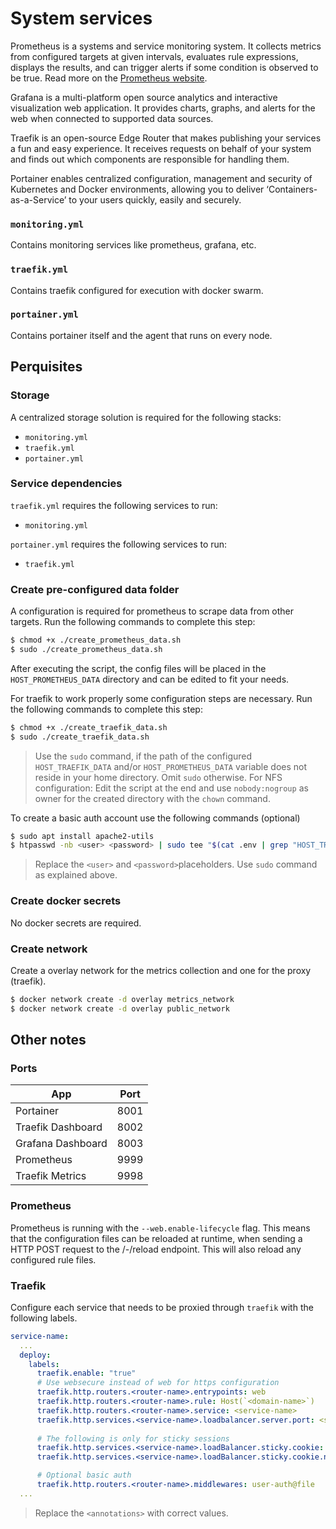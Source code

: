 # System services

Prometheus is a systems and service monitoring system. It collects metrics from configured targets at given intervals, evaluates rule expressions, displays the results, and can trigger alerts if some condition is observed to be true. Read more on the [Prometheus website](https://prometheus.io/).

Grafana is a multi-platform open source analytics and interactive visualization web application. It provides charts, graphs, and alerts for the web when connected to supported data sources.

Traefik is an open-source Edge Router that makes publishing your services a fun and easy experience. It receives requests on behalf of your system and finds out which components are responsible for handling them.

Portainer enables centralized configuration, management and security of Kubernetes and Docker environments, allowing you to deliver ‘Containers-as-a-Service’ to your users quickly, easily and securely.

### `monitoring.yml`
Contains monitoring services like prometheus, grafana, etc.

### `traefik.yml`
Contains traefik configured for execution with docker swarm.

### `portainer.yml`
Contains portainer itself and the agent that runs on every node.

## Perquisites
### Storage
A centralized storage solution is required for the following stacks:
- `monitoring.yml`
- `traefik.yml`
- `portainer.yml`

### Service dependencies
`traefik.yml` requires the following services to run:
- `monitoring.yml`

`portainer.yml` requires the following services to run:
- `traefik.yml`

### Create pre-configured data folder
A configuration is required for prometheus to scrape data from other targets. Run the following commands to complete this step:

```sh
$ chmod +x ./create_prometheus_data.sh
$ sudo ./create_prometheus_data.sh
```

After executing the script, the config files will be placed in the `HOST_PROMETHEUS_DATA` directory and can be edited to fit your needs.

For traefik to work properly some configuration steps are necessary. Run the following commands to complete this step:

```sh
$ chmod +x ./create_traefik_data.sh
$ sudo ./create_traefik_data.sh
```

> Use the `sudo` command, if the path of the configured `HOST_TRAEFIK_DATA` and/or `HOST_PROMETHEUS_DATA` variable does not reside in your home directory. Omit `sudo` otherwise.
> For NFS configuration: Edit the script at the end and use `nobody:nogroup` as owner for the created directory with the `chown` command.

To create a basic auth account use the following commands (optional)

```sh
$ sudo apt install apache2-utils
$ htpasswd -nb <user> <password> | sudo tee "$(cat .env | grep "HOST_TRAEFIK_PATH" | cut -d'=' -f2)/users.txt"
```
> Replace the `<user>` and `<password>`placeholders.
> Use `sudo` command as explained above.

### Create docker secrets
No docker secrets are required.

### Create network
Create a overlay network for the metrics collection and one for the proxy (traefik).

```sh
$ docker network create -d overlay metrics_network
$ docker network create -d overlay public_network
```

## Other notes
### Ports 
| App | Port |
|---|---|
| Portainer | 8001 |
| Traefik Dashboard | 8002 |
| Grafana Dashboard | 8003 |
| Prometheus | 9999 |
| Traefik Metrics | 9998 |

### Prometheus
Prometheus is running with the `--web.enable-lifecycle` flag. This means that the configuration files can be reloaded at runtime,
when sending a HTTP POST request to the /-/reload endpoint. This will also reload any configured rule files.

### Traefik
Configure each service that needs to be proxied through `traefik` with the following labels.

```yml
service-name:
  ...
  deploy:
    labels:
      traefik.enable: "true"
      # Use websecure instead of web for https configuration
      traefik.http.routers.<router-name>.entrypoints: web
      traefik.http.routers.<router-name>.rule: Host(`<domain-name>`)
      traefik.http.routers.<router-name>.service: <service-name>
      traefik.http.services.<service-name>.loadbalancer.server.port: <service-port>
      
      # The following is only for sticky sessions
      traefik.http.services.<service-name>.loadBalancer.sticky.cookie: "true"
      traefik.http.services.<service-name>.loadBalancer.sticky.cookie.name: "<random-string>"

      # Optional basic auth 
      traefik.http.routers.<router-name>.middlewares: user-auth@file
  ...
```
> Replace the `<annotations>` with correct values.